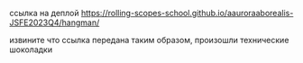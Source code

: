 ссылка на деплой <https://rolling-scopes-school.github.io/aauroraaborealis-JSFE2023Q4/hangman/>

извините что ссылка передана таким образом, произошли технические шоколадки
